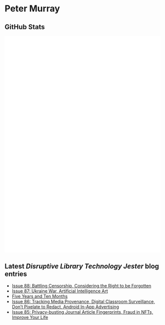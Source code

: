 # Peter Murray

## GitHub Stats
![Metrics](/github-metrics.svg)


## Latest _Disruptive Library Technology Jester_ blog entries
<!-- BLOG-POST-LIST:START -->
- [Issue 88: Battling Censorship, Considering the Right to be Forgotten](https://dltj.org/article/issue-88-censorship-forgetting/)
- [Issue 87: Ukraine War, Artificial Intelligence Art](https://dltj.org/article/issue-87-ukraine-ai-art/)
- [Five Years and Ten Months](https://dltj.org/article/five-years-ten-months/)
- [Issue 86: Tracking Media Provenance, Digital Classroom Surveillance, Don’t Pixelate to Redact, Android In-App Advertising](https://dltj.org/article/issue-86-provenance-privacy-pixelation/)
- [Issue 85: Privacy-busting Journal Article Fingerprints, Fraud in NFTs, Improve Your Life](https://dltj.org/article/issue-85-article-fingerprints-nft-fraud-life-improvements/)
<!-- BLOG-POST-LIST:END -->


[LinkedIn]: https://www.linkedin.com/in/datagazetteer "LinkedIn"
[Twitter]: https://twitter.com/DataG "Twitter"
[blog]: https://dltj.org/ "Blog"
